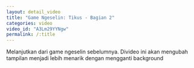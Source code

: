 ```yaml
---
layout: detail_video
title: "Game Ngeselin: Tikus - Bagian 2"
categories: video
video_id: "A3Lm29YYNgw"
permalink: /:title
---
```

Melanjutkan dari game ngeselin sebelumnya. Divideo ini akan mengubah tampilan menjadi lebih menarik dengan mengganti background
